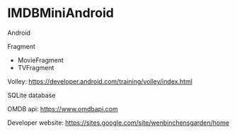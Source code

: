 # IMDBMiniAndroid

Android

Fragment
* MovieFragment
* TVFragment

Volley: https://developer.android.com/training/volley/index.html

SQLite database

OMDB api: https://www.omdbapi.com


Developer website: https://sites.google.com/site/wenbinchensgarden/home
